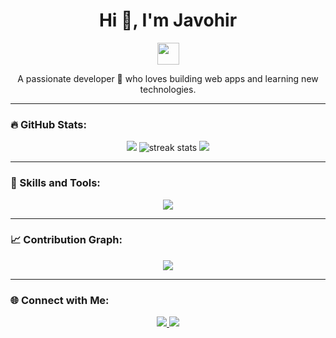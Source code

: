 

<h1 align="center">Hi 👋, I'm Javohir</h1>
<p align="center">
  <img src="https://media.giphy.com/media/hvRJCLFzcasrR4ia7z/giphy.gif" width="35px">
</p>

<p align="center">
  A passionate developer 🚀 who loves building web apps and learning new technologies.  
</p>

---

### 🔥 GitHub Stats:
<p align="center">
  <img src="https://github-readme-stats.vercel.app/api?username=Javohir11011&show_icons=true&theme=tokyonight" />
  <img src="https://streak-stats.demolab.com?user=Javohir11011&theme=tokyonight" alt="streak stats" />
  <img src="https://github-readme-stats.vercel.app/api/top-langs/?username=Javohir11011&layout=compact&theme=tokyonight" />
</p>

---

### 🚀 Skills and Tools:
<p align="center">
  <img src="https://skillicons.dev/icons?i=html,css,javascript,react,nodejs,express,mongodb,python,git" />
</p>

---

### 📈 Contribution Graph:
<p align="center">
  <img src="https://github-readme-activity-graph.vercel.app/graph?username=Javohir11011&theme=tokyo-night" />
</p>

---

### 🌐 Connect with Me:
<p align="center">
  <a href="https://linkedin.com/in/yourprofile" target="_blank">
    <img src="https://img.shields.io/badge/LinkedIn-0077B5?style=for-the-badge&logo=linkedin&logoColor=white" />
  </a>
  <a href="https://t.me/nodejsdew" target="_blank">
    <img src="https://img.shields.io/badge/Telegram-2CA5E0?style=for-the-badge&logo=telegram&logoColor=white" />
  </a>
</p>
